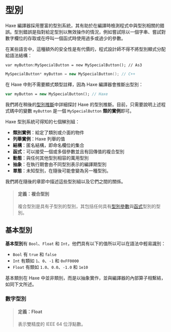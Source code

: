 <!--label:types-->
# 型別

Haxe 編譯器採用豐富的型別系統，其有助於在編譯時檢測程式中與型別相關的錯誤。型別錯誤是指對給定型別以無效操作的情況，例如嘗試除以一個字串、嘗試對數字欄位的存取或在呼叫一個函式時使用過多或過少的參數。

在某些語言中，這種額外的安全性是有代價的，程式設計師不得不將型別顯式分配給語法結構：

```as3
var myButton:MySpecialButton = new MySpecialButton(); // As3
```

```cpp
MySpecialButton* myButton = new MySpecialButton(); // C++
```

在 Haxe 中則不需要顯式類型註釋，因為 Haxe 編譯器會推斷出型別：

```haxe
var myButton = new MySpecialButton(); // Haxe
```

我們將在稍後的[型別推斷](type-system-type-inference)中詳細探討 Haxe 的型別推斷。目前，只需要說明上述程式碼中的變數 `myButton` 是一個 `MySpecialButton` **類的實例**即可。

Haxe 型別系統可得知的七個觲別組：

- **類別實例**：給定了類別或介面的物件
- **列舉實例**：Haxe 列舉的值
- **結構**：匿名結構，即命名欄位的集合
- **函式**：可以接受一個或多個參數並且有回傳值的複合型別
- **動態**：與任何其他型別相容的萬用型別
- **抽象**：在執行期會由不同型別表示的編譯期型別
- **單態**：未知型別，在隨後可能會變為另一種型別。

我們將在隨後的章節中描述這些型別組以及它們之間的關係。

> #### 定義：複合型別
>
> 複合型別是具有子型別的型別，其包括任何具有[型別參數](type-system-type-parameters)與[函式](types-function)型別的型別。

<!--label:types-basic-types-->
## 基本型別

**基本型別**有 `Bool`、`Float` 和 `Int`，他們具有以下的值所以可以在語法中輕易識別：

- `Bool` 有 `true` 和 `false`
- `Int` 有類如 `1`、`0`、`-1` 和 `0xFF0000`
- `Float` 有類如 `1.0`、`0.0`、`-1.0` 和 `1e10`

基本類別在 Haxe 中並非類別，而是以抽象實作，並與編譯器的內部算子相繫結，如同下文所述。

<!--label:types-numeric-types-->
### 數字型別

> #### 定義：Float
>
> 表示雙精度的 IEEE 64 位浮點數。
